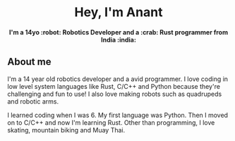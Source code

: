 <h1 align=center>Hey, I'm Anant</h1>
<h4 align=center>I'm a 14yo  :robot: Robotics Developer and a  :crab: Rust programmer from India :india:</h4>



## About me 
I'm a 14 year old robotics developer and a avid programmer. I love coding in low level system languages like Rust, C/C++ and Python because they're challenging and fun to use! I also love making robots such as quadrupeds and robotic arms.

I learned coding when I was 6. My first language was Python. Then I moved on to C/C++ and now I'm learning Rust. Other than programming, I love skating, mountain biking and Muay Thai.
